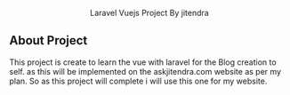 <p align="center">Laravel Vuejs Project By jitendra</p>



## About Project

This project is create to learn the vue with laravel for the Blog creation to self. as this will be implemented on the askjitendra.com website as per my plan. So as this project will complete i will use this one for my website.
